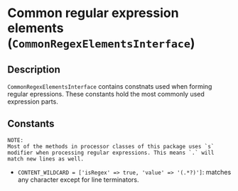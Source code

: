 # Common regular expression elements (`CommonRegexElementsInterface`)

## Description

`CommonRegexElementsInterface` contains constnats used when forming regular epressions. These constants hold the most commonly used expression parts.

## Constants

```
NOTE:
Most of the methods in processor classes of this package uses `s` modifier when processing regular expressions. This means `.` will match new lines as well.
```

- `CONTENT_WILDCARD = ['isRegex' => true, 'value' => '(.*?)']`: matches any character except for line terminators. 
